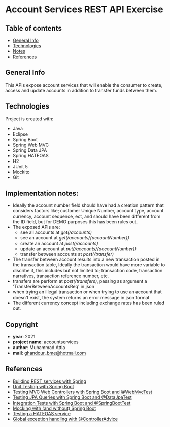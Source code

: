 # Account Services REST API Exercise

## Table of contents
* [General Info](#general-info)
* [Technologies](#technologies)
* [Notes](#implementation-notes)
* [References](#references)

## General Info
This APIs expose account services that will enable the consumer to create, access and update accounts in addition to transfer funds between them.



## Technologies
Project is created with:
* Java
* Eclipse
* Spring Boot
* Spring Web MVC
* Spring Data JPA
* Spring HATEOAS
* H2
* JUnit 5
* Mockito
* Git

## Implementation notes:
- Ideally the account number field should have had a creation pattern that considers factors like; customer Unique Number, account type, account currency, account sequence, ect, 
and should have been different from the ID field, but for DEMO purposes this has been rules out.
- The exposed APIs are:
  - see all accounts at *get(/accounts)*
  - see an account at *get(/accounts/{accountNumber})*
  - create an account at *post(/accounts)*
  - update an account at *put(/accounts/{accountNumber})*
  - transfer between accounts at *post(/transfer)*
- The transfer between account results into a new transaction posted in the transaction table, Ideally the transaction would have more variable to discribe it, this includes but not limited to; transaction code, transaction narratives, transaction reference number, etc.
- transfers are perform at *post(/transfers)*, passing as argument a 'TransferBetweenAccountsReq' in json
- when trying an illegal transaction or when trying to use an account that doesn't exist, the system returns an error message in json format
- The different currency concept including exchange rates has been ruled out. 

## Copyright

- **year**: 2021
- **project name**: accountservices
- **author**: Muhammad Attia
- **mail**: ghandour_bme@hotmail.com

## References
- [Building REST services with Spring](https://spring.io/guides/tutorials/rest/)
- [Unit Testing with Spring Boot](https://reflectoring.io/unit-testing-spring-boot/)
- [Testing MVC Web Controllers with Spring Boot and @WebMvcTest](https://reflectoring.io/spring-boot-web-controller-test/)
- [Testing JPA Queries with Spring Boot and @DataJpaTest](https://reflectoring.io/spring-boot-data-jpa-test/)
- [Integration Tests with Spring Boot and @SpringBootTest](https://reflectoring.io/spring-boot-test/)
- [Mocking with (and without) Spring Boot](https://reflectoring.io/spring-boot-mock/)
- [Testing a HATEOAS service](https://lankydan.dev/2017/09/18/testing-a-hateoas-service)
- [Global exception handling with @ControllerAdvice](https://lankydan.dev/2017/09/12/global-exception-handling-with-controlleradvice)


